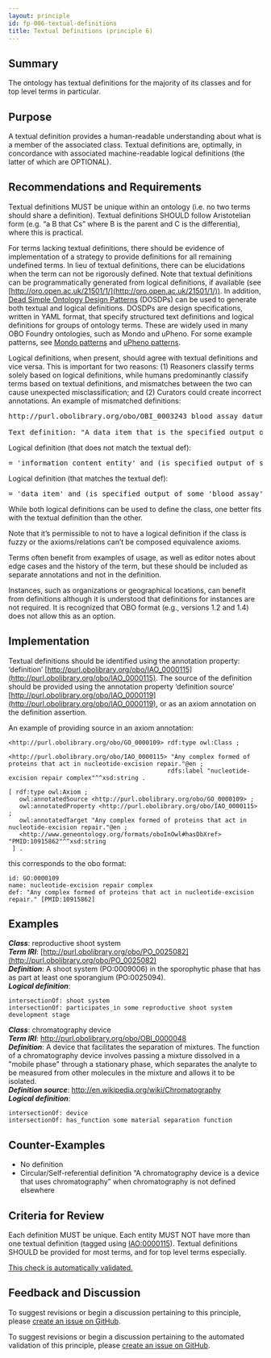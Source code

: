 ```yaml
---
layout: principle
id: fp-006-textual-definitions
title: Textual Definitions (principle 6)
---
```


## Summary

The ontology has textual definitions for the majority of its classes and for top level terms in particular.

## Purpose

A textual definition provides a human-readable understanding about what is a member of the associated class. Textual definitions are, optimally, in concordance with associated machine-readable logical definitions (the latter of which are OPTIONAL).

## Recommendations and Requirements

Textual definitions MUST be unique within an ontology (i.e. no two terms should share a definition). Textual definitions SHOULD follow Aristotelian form (e.g. “a B that Cs” where B is the parent and C is the differentia), where this is practical.

For terms lacking textual definitions, there should be evidence of implementation of a strategy to provide definitions for all remaining undefined terms. In lieu of textual definitions, there can be elucidations when the term can not be rigorously defined. Note that textual definitions can be programmatically generated from logical definitions, if available (see [http://oro.open.ac.uk/21501/1/](http://oro.open.ac.uk/21501/1/)). In addition, [Dead Simple Ontology Design Patterns](https://github.com/INCATools/dead_simple_owl_design_patterns) (DOSDPs) can be used to generate both textual and logical definitions. DOSDPs are design specifications, written in YAML format, that specify structured text definitions and logical definitions for groups of ontology terms. These are widely used in many OBO Foundry ontologies, such as Mondo and uPheno. For some example patterns, see [Mondo patterns](https://mondo.readthedocs.io/en/latest/editors-guide/patterns/) and [uPheno patterns](https://github.com/obophenotype/upheno/tree/master/src/patterns/dosdp-patterns).

Logical definitions, when present, should agree with textual definitions and vice versa. This is important for two reasons: (1) Reasoners classify terms solely based on logical definitions, while humans predominantly classify terms based on textual definitions, and mismatches between the two can cause unexpected misclassification; and (2) Curators could create incorrect annotations. An example of mismatched definitions:

<pre>
http://purl.obolibrary.org/obo/OBI_0003243 blood assay datum

Text definition: "A data item that is the specified output of a blood assay."
</pre>

Logical definition (that does not match the textual def): 
<pre>
= 'information content entity' and (is_specified_output_of some 'blood assay')
</pre>

Logical definition (that matches the textual def): 
<pre>
= 'data item' and (is_specified_output_of some 'blood assay')
</pre>

While both logical definitions can be used to define the class, one better fits with the textual definition than the other.

Note that it’s permissible to not to have a logical definition if the class is fuzzy or the axioms/relations can’t be composed equivalence axioms.

Terms often benefit from examples of usage, as well as editor notes about edge cases and the history of the term, but these should be included as separate annotations and not in the definition.

Instances, such as organizations or geographical locations, can benefit from definitions although it is understood that definitions for instances are not required. It is recognized that OBO format (e.g., versions 1.2 and 1.4) does not allow this as an option.

## Implementation

Textual definitions should be identified using the annotation property: ‘definition’ [http://purl.obolibrary.org/obo/IAO_0000115](http://purl.obolibrary.org/obo/IAO_0000115). The source of the definition should be provided using the annotation property ‘definition source’ [http://purl.obolibrary.org/obo/IAO_0000119](http://purl.obolibrary.org/obo/IAO_0000119), or as an axiom annotation on the definition assertion.

An example of providing source in an axiom annotation:

```
<http://purl.obolibrary.org/obo/GO_0000109> rdf:type owl:Class ;
                                            <http://purl.obolibrary.org/obo/IAO_0000115> "Any complex formed of proteins that act in nucleotide-excision repair."@en ;
                                            rdfs:label "nucleotide-excision repair complex"^^xsd:string .

[ rdf:type owl:Axiom ;
   owl:annotatedSource <http://purl.obolibrary.org/obo/GO_0000109> ;
   owl:annotatedProperty <http://purl.obolibrary.org/obo/IAO_0000115> ;
   owl:annotatedTarget "Any complex formed of proteins that act in nucleotide-excision repair."@en ;
   <http://www.geneontology.org/formats/oboInOwl#hasDbXref> "PMID:10915862"^^xsd:string
 ] .

```

this corresponds to the obo format:

```
id: GO:0000109
name: nucleotide-excision repair complex
def: "Any complex formed of proteins that act in nucleotide-excision repair." [PMID:10915862]
```

## Examples

<i><b>Class</b></i>: reproductive shoot system
<br> <i><b>Term IRI</b></i>: [http://purl.obolibrary.org/obo/PO_0025082](http://purl.obolibrary.org/obo/PO_0025082)
<br> <i><b>Definition</b></i>: A shoot system (PO:0009006) in the sporophytic phase that has as part at least one sporangium (PO:0025094).
<br> <i><b>Logical definition</b></i>:

```
intersectionOf: shoot system
intersectionOf: participates_in some reproductive shoot system development stage
```

<i><b>Class</b></i>: chromatography device
<br> <i><b>Term IRI</b></i>: http://purl.obolibrary.org/obo/OBI_0000048
<br> <i><b>Definition</b></i>: A device that facilitates the separation of mixtures. The function of a chromatography device involves passing a mixture dissolved in a "mobile phase" through a stationary phase, which separates the analyte to be measured from other molecules in the mixture and allows it to be isolated.
<br> <i><b>Definition source</b></i>: http://en.wikipedia.org/wiki/Chromatography
<br> <i><b>Logical definition</b></i>:

```
intersectionOf: device
intersectionOf: has_function some material separation function
```

## Counter-Examples

- No definition
- Circular/Self-referential definition
  “A chromatography device is a device that uses chromatography” when chromatography is not defined elsewhere

## Criteria for Review

Each definition MUST be unique. Each entity MUST NOT have more than one textual definition (tagged using [IAO:0000115](http://purl.obolibrary.org/obo/IAO_0000115)). Textual definitions SHOULD be provided for most terms, and for top level terms especially.

[This check is automatically validated.](checks/fp_006)

## Feedback and Discussion

To suggest revisions or begin a discussion pertaining to this principle, please [create an issue on GitHub](https://github.com/OBOFoundry/OBOFoundry.github.io/issues/new?labels=attn%3A+Editorial+WG,principles&title=Principle+%236+%22Definitions%22+%3CENTER+ISSUE+TITLE%3E).

To suggest revisions or begin a discussion pertaining to the automated validation of this principle, please [create an issue on GitHub](https://github.com/OBOFoundry/OBOFoundry.github.io/issues/new?labels=attn%3A+Technical+WG,automated+validation+of+principles&title=Principle+%236+%22Definitions%22+-+automated+validation+%3CENTER+ISSUE+TITLE%3E).
